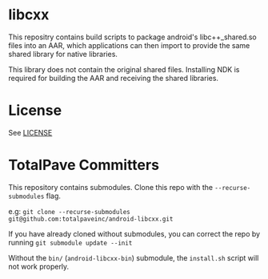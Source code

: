 
# libcxx

This repositry contains build scripts to package android's libc++_shared.so files into an AAR, which applications can then import to provide the same shared library for native libraries.

This library does not contain the original shared files. Installing NDK is required for building the AAR and receiving the shared libraries.

# License

See [LICENSE](./LICENSE)

# TotalPave Committers

This repository contains submodules. Clone this repo with the `--recurse-submodules` flag.

e.g: `git clone --recurse-submodules git@github.com:totalpaveinc/android-libcxx.git`

If you have already cloned without submodules, you can correct the repo by running `git submodule update --init`

Without the `bin/` (`android-libcxx-bin`) submodule, the `install.sh` script will not work properly.
